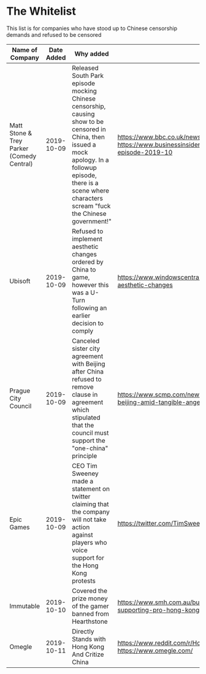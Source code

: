 # The Whitelist

This list is for companies who have stood up to Chinese censorship demands and refused to be censored

| Name of Company                           | Date Added | Why added                                                    | Sources                                                      |
| ----------------------------------------- | ---------- | ------------------------------------------------------------ | ------------------------------------------------------------ |
| Matt Stone & Trey Parker (Comedy Central) | 2019-10-09 | Released South Park episode mocking Chinese censorship, causing show to be censored in China, then issued a mock apology. In a followup episode, there is a scene where characters scream "fuck the Chinese government!" | https://www.bbc.co.uk/news/world-asia-china-49968867<br />https://www.businessinsider.com/south-park-takes-on-chinese-government-in-300th-episode-2019-10 |
| Ubisoft                                   | 2019-10-09 | Refused to implement aesthetic changes ordered by China to game, however this was a U-Turn following an earlier decision to comply | https://www.windowscentral.com/rainbow-six-siege-drops-china-censorship-reverts-aesthetic-changes |
| Prague City Council                       | 2019-10-09 | Canceled sister city agreement with Beijing after China refused to remove clause in agreement which stipulated that the council must support the "one-china" principle | https://www.scmp.com/news/china/diplomacy/article/3032045/prague-cuts-sister-city-ties-beijing-amid-tangible-anger-over |
| Epic Games                                | 2019-10-09 | CEO Tim Sweeney made a statement on twitter claiming that the company will not take action against players who voice support for the Hong Kong protests | https://twitter.com/TimSweeneyEpic/status/1181946357759844352 |
| Immutable                                 | 2019-10-10 | Covered the prize money of the gamer banned from Hearthstone | https://www.smh.com.au/business/companies/sydney-startup-under-fire-online-for-supporting-pro-hong-kong-protest-gamer-20191009-p52z2g.html 
| Omegle                                 | 2019-10-11 | Directly Stands with Hong Kong And Critize China | https://www.reddit.com/r/HongKong/comments/dfwmve/omegle_is_fighting_for_hong_kong_too/   https://www.omegle.com/ |

